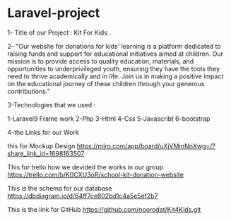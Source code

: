 # Laravel-project
1- Title of our Project : Kit For Kids .

2- "Our website for donations for kids' learning is a platform dedicated to raising funds and support for educational initiatives aimed at children. Our mission is to provide access to quality education, materials, and opportunities to underprivileged youth, ensuring they have the tools they need to thrive academically and in life. Join us in making a positive impact on the educational journey of these children through your generous contributions."

3-Technologies that we used :

1-Laravel9 Frame work 2-Php 3-Html 4-Css 5-Javascribt 6-bootstrap

4-the Links for our Work

this for Mockup Design https://miro.com/app/board/uXjVMmNnXwg=/?share_link_id=1698163507

This for trello how we devided the works in our group https://trello.com/b/K0CXU3oR/school-kit-donation-website

This is the schema for our database https://dbdiagram.io/d/64ff7ce802bd1c4a5e5ef2b7

This is the link for GitHub https://github.com/noorodat/Kit4Kids.git
